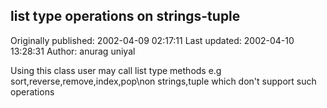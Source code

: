 ## list type operations on strings-tuple

Originally published: 2002-04-09 02:17:11
Last updated: 2002-04-10 13:28:31
Author: anurag uniyal

Using this class user may call list type methods e.g sort,reverse,remove,index,pop\non strings,tuple which don't support such operations